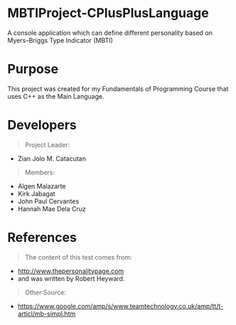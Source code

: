 # MBTIProject-CPlusPlusLanguage
A console application which can define different personality based on Myers–Briggs Type Indicator (MBTI)

# Purpose
This project was created for my Fundamentals of Programming Course that uses C++ as the Main Language.

# Developers
> Project Leader: 
- Zian Jolo M. Catacutan
> Members:
- Algen Malazarte
- Kirk Jabagat
- John Paul Cervantes
- Hannah Mae Dela Cruz

# References
> The content of this test comes from:
- http://www.thepersonalitypage.com
- and was written by Robert Heyward.
> Other Source:
- https://www.google.com/amp/s/www.teamtechnology.co.uk/amp/tt/t-articl/mb-simpl.htm
